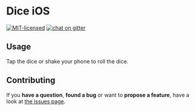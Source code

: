 # Dice iOS

[![MIT-licensed](https://img.shields.io/github/license/pepebecker/pinyin-split.svg)](https://opensource.org/licenses/MIT)
[![chat on gitter](https://badges.gitter.im/pepebecker.svg)](https://gitter.im/pepebecker)

## Usage

Tap the dice or shake your phone to roll the dice.

## Contributing

If you **have a question**, **found a bug** or want to **propose a feature**, have a look at [the issues page](https://github.com/pepebecker-archive/dice-ios/issues).
